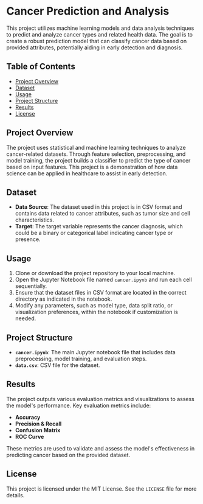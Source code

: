 # Cancer Prediction and Analysis

This project utilizes machine learning models and data analysis techniques to predict and analyze cancer types and related health data. The goal is to create a robust prediction model that can classify cancer data based on provided attributes, potentially aiding in early detection and diagnosis.

## Table of Contents
- [Project Overview](#project-overview)
- [Dataset](#dataset)
- [Usage](#usage)
- [Project Structure](#project-structure)
- [Results](#results)
- [License](#license)

## Project Overview
The project uses statistical and machine learning techniques to analyze cancer-related datasets. Through feature selection, preprocessing, and model training, the project builds a classifier to predict the type of cancer based on input features. This project is a demonstration of how data science can be applied in healthcare to assist in early detection.

## Dataset
- **Data Source**: The dataset used in this project is in CSV format and contains data related to cancer attributes, such as tumor size and cell characteristics.
- **Target**: The target variable represents the cancer diagnosis, which could be a binary or categorical label indicating cancer type or presence.

## Usage
1. Clone or download the project repository to your local machine.
2. Open the Jupyter Notebook file named `cancer.ipynb` and run each cell sequentially.
3. Ensure that the dataset files in CSV format are located in the correct directory as indicated in the notebook.
4. Modify any parameters, such as model type, data split ratio, or visualization preferences, within the notebook if customization is needed.

## Project Structure
- **`cancer.ipynb`**: The main Jupyter notebook file that includes data preprocessing, model training, and evaluation steps.
- **`data.csv`**: CSV file for the dataset.


## Results
The project outputs various evaluation metrics and visualizations to assess the model's performance. Key evaluation metrics include:
- **Accuracy**
- **Precision & Recall**
- **Confusion Matrix**
- **ROC Curve**

These metrics are used to validate and assess the model's effectiveness in predicting cancer based on the provided dataset.

## License
This project is licensed under the MIT License. See the `LICENSE` file for more details.

